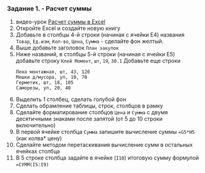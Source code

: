 ### Задание 1. - Расчет суммы

1. видео-урок [Расчет суммы в Excel](https://www.youtube.com/watch?v=_fcL5qXamyc)
2. Откройте Excel и создайте новую книгу  
4. Добавьте в столбцы 4-й строки (начиная с ячейки E4) названия `Товар`, `Ед.изм`, `Кол-во`, `Цена`, `Сумма` - сделайте фон желтый.  
5. Выше добавьте заголовок `План закупок`  
6. Ниже названий, в столбцы 5-й строки (начиная с ячейки E5) добавьте строку `Клей Момент`, `шт`, `19`, `30.1`
   Добавьте еще строки
   ```
   Пена монтажная, шт, 43, 120
   Мешки д/мусора, уп, 10, 70
   Герметик, шт, 18, 105
   Саморезы, уп, 20, 40
   ```
8. Выделить 1 столбец, сделать голубой фон
9. Сделать обрамление таблицы, строк, столбцов в рамку
10. Сделайте форматирование столбцов `Цена` и `Сумма` с двумя десятичными знаками после запятой (от 5 до 10 строки включительно)
11. В первой ячейке столбца `Сумма` запишите вычисление суммы `=G5*H5` (как колва* цену)
12. Сделайте методом перетаскивания вычисление сумм в остальных ячейках столбца
13. В 5 строке столбца задайте в ячейке (`I10`) итоговую сумму формулой `=СУММ(I5:I9)`
    
